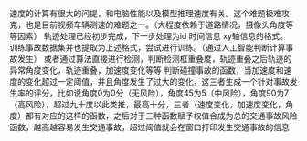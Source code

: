 速度的计算有很大的问提，和电脑性能以及模型推理速度有关。这个难题极难攻克，也是目前视频车辆测速的难题之一。（大程度依赖于道路情况，摄像头角度等等因素）
轨迹处理已经初步完成，下一步处理为id 时间信息 xy轴信息的格式。
训练事故数据集并也提取为上述格式，尝试进行训练。（通过人工智能判断计算事故发生）
或者通过算法直接进行检测，判断检测框重叠度，轨迹重叠之后轨迹的异常角度变化，轨迹重叠，加速度变化等等
判断碰撞事故的函数，当加速度和速度的变化超过一定阈值，并且角度发生了过大的变化，这三者生成一个针对事故发生率的评分，比如说角度0为0分（无风险），角度45为5（中风险），角度90为7（高风险），超过九十度以此类推，最高十分，三者（速度变化，加速度变化，角度）都有对应的这样的函数，之后对于三种函数赋予权值合成为总的交通事故风险函数，越高越容易发生交通事故，超过阈值就会在窗口打印发生交通事故的信息





